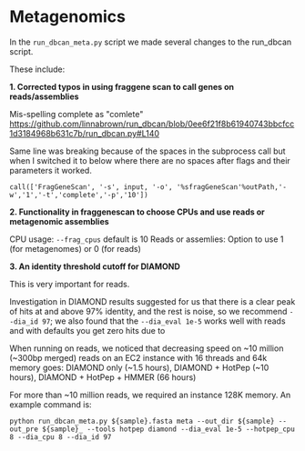 # Metagenomics

In the `run_dbcan_meta.py` script we made several changes to the run_dbcan script.

These include:

**1. Corrected typos in using fraggene scan to call genes on reads/assemblies**

Mis-spelling complete as "comlete"
https://github.com/linnabrown/run_dbcan/blob/0ee6f21f8b61940743bbcfcc1d3184968b631c7b/run_dbcan.py#L140

Same line was breaking because of the spaces in the subprocess call but when I switched it to below where there are no spaces after flags and their parameters it worked.

```call(['FragGeneScan', '-s', input, '-o', '%sfragGeneScan'%outPath,'-w','1','-t','complete','-p','10'])```

**2. Functionality in fraggenescan to choose CPUs and use reads or metagenomic assemblies**

CPU usage: `--frag_cpus` default is 10
Reads or assemlies: Option to use 1 (for metagenomes) or 0 (for reads)

**3. An identity threshold cutoff for DIAMOND**

This is very important for reads.

Investigation in DIAMOND results suggested for us that there is a clear peak of hits at and above 97% identity, and the rest is noise, so we recommend `--dia_id 97`; we also found that the `--dia_eval 1e-5` works well with reads and with defaults you get zero hits due to 

When running on reads, we noticed that decreasing speed on ~10 million (~300bp merged) reads on an EC2 instance with 16 threads and 64k memory goes:
DIAMOND only (~1.5 hours), DIAMOND + HotPep (~10 hours), DIAMOND + HotPep + HMMER (66 hours)

For more than ~10 million reads, we required an instance 128K memory. An example command is:

`python run_dbcan_meta.py ${sample}.fasta meta --out_dir ${sample} --out_pre ${sample}_ --tools hotpep diamond --dia_eval 1e-5 --hotpep_cpu 8 --dia_cpu 8 --dia_id 97`
